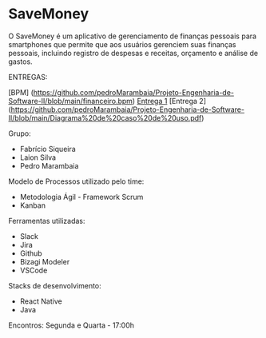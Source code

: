 # SaveMoney

O SaveMoney é um aplicativo de gerenciamento de finanças pessoais para smartphones que permite que aos usuários gerenciem suas finanças pessoais, incluindo registro de despesas e receitas, orçamento e análise de gastos.

ENTREGAS:

[BPM] (https://github.com/pedroMarambaia/Projeto-Engenharia-de-Software-II/blob/main/financeiro.bpm)
[Entrega 1](https://github.com/pedroMarambaia/Projeto-Engenharia-de-Software-II/blob/main/User%20stories.pdf)
[Entrega 2] (https://github.com/pedroMarambaia/Projeto-Engenharia-de-Software-II/blob/main/Diagrama%20de%20caso%20de%20uso.pdf)

Grupo: 
- Fabrício Siqueira
- Laion Silva
- Pedro Marambaia

Modelo de Processos utilizado pelo time:
- Metodologia Ágil - Framework Scrum
- Kanban

Ferramentas utilizadas:

- Slack
- Jira
- Github
- Bizagi Modeler
- VSCode

Stacks de desenvolvimento:
- React Native 
- Java

Encontros:
Segunda e Quarta - 17:00h 

